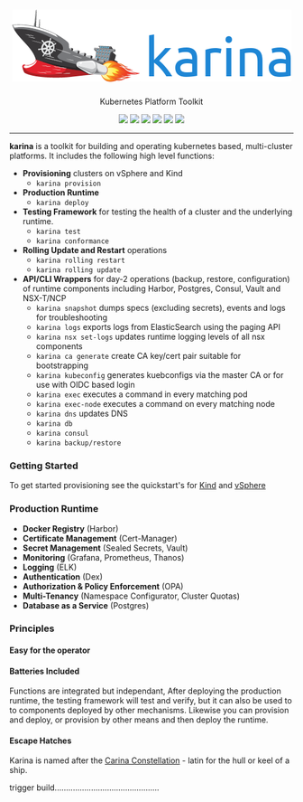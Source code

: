 

<h1 align="center"><img src="https://github.com/flanksource/karina/raw/master/docs/img/logo.png"></i></h1>
  <p align="center">Kubernetes Platform Toolkit</p>
<p align="center">
<a href="https://circleci.com/gh/flanksource/karina"><img src="https://circleci.com/gh/flanksource/karina.svg?style=svg"></a>
<a href="https://goreportcard.com/report/github.com/flanksource/karina"><img src="https://goreportcard.com/badge/github.com/flanksource/karina"></a>
<img src="https://img.shields.io/badge/K8S-1.15%20%7C%201.16-lightgrey.svg"/>
<img src="https://img.shields.io/badge/Infra-vSphere%20%7C%20Kind-lightgrey.svg"/>
<img src="https://img.shields.io/github/license/flanksource/karina.svg?style=flat-square"/>
<a href="https://karina.docs.flanksource.com"> <img src="https://img.shields.io/badge/☰-Docs-lightgrey.svg"/> </a>
</p>

---

**karina** is a toolkit for building and operating kubernetes based, multi-cluster platforms. It includes the following high level functions:

* **Provisioning** clusters on vSphere and Kind
  * `karina provision`
* **Production Runtime**
  * `karina deploy`
* **Testing Framework** for testing the health of a cluster and the underlying runtime.
  * `karina test`
  * `karina conformance`
* **Rolling Update and Restart** operations
  * `karina rolling restart`
  * `karina rolling update`
* **API/CLI Wrappers** for day-2 operations (backup, restore, configuration) of runtime components including Harbor, Postgres, Consul, Vault and NSX-T/NCP
  * `karina snapshot` dumps specs (excluding secrets), events and logs for troubleshooting
  * `karina logs` exports logs from ElasticSearch using the paging API
  * `karina nsx set-logs` updates runtime logging levels of all nsx components
  * `karina ca generate` create CA key/cert pair suitable for bootstrapping
  * `karina kubeconfig` generates kuebconfigs via the master CA or for use with OIDC based login
  * `karina exec` executes a command in every matching pod
  * `karina exec-node` executes a command on every matching node
  * `karina dns` updates DNS
  * `karina db`
  * `karina consul`
  * `karina backup/restore`


### Getting Started
To get started provisioning see the quickstart's for [Kind](https://karina.docs.flanksource.com/admin-guide/provisioning/kind.md) and [vSphere](https://karina.docs.flanksource.com/admin-guide/provisioning/vsphere.md) <br>

### Production Runtime

* **Docker Registry** (Harbor)
* **Certificate Management** (Cert-Manager)
* **Secret Management** (Sealed Secrets, Vault)
* **Monitoring** (Grafana, Prometheus, Thanos)
* **Logging** (ELK)
* **Authentication** (Dex)
* **Authorization & Policy Enforcement** (OPA)
* **Multi-Tenancy** (Namespace Configurator, Cluster Quotas)
* **Database as a Service** (Postgres)


### Principles

#### Easy for the operator

#### Batteries Included

Functions are integrated but independant, After deploying the production runtime, the testing framework will test and verify, but it can also be used to to components deployed by other mechanisms. Likewise you can provision and deploy, or provision by other means and then deploy the runtime.

#### Escape Hatches

Karina is named after the [Carina Constellation](https://en.wikipedia.org/wiki/Carina_(constellation)) - latin for the hull or keel of a ship.


trigger build..............................................
